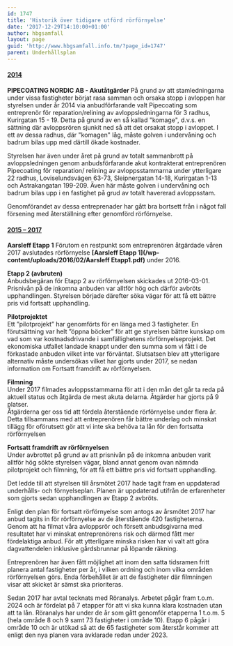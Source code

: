 ```yaml
---
id: 1747
title: 'Historik över tidigare utförd rörförnyelse'
date: '2017-12-29T14:10:00+01:00'
author: hbgsamfall
layout: page
guid: 'http://www.hbgsamfall.info.tm/?page_id=1747'
parent: Underhållsplan
---
```


#### <u>2014</u>

**PIPECOATING NORDIC AB - Akutåtgärder** På grund av att stamledningarna under vissa fastigheter börjat rasa samman och orsaka stopp i avloppen har styrelsen  under år 2014 via anbudförfarande valt Pipecoating som entreprenör för reparation/relining av avloppsledningarna för 3 radhus, Kurirgatan 15 - 19. Detta på grund av en så kallad "komage", d.v.s. en sättning där avloppsrören sjunkit ned så att det orsakat stopp i avloppet. I ett av dessa radhus, där "komagen" låg, måste golven i undervåning och badrum bilas upp med därtill ökade kostnader.

Styrelsen har även under året på grund av totalt sammanbrott på avloppsledningen genom anbudsförfarande akut kontrakterat entreprenören  Pipecoating för reparation/ relining av avloppsstammarna under ytterligare 22 radhus, Loviselundsvägen 63-73, Sleipnergatan 14-18, Kurirgatan 1-13 och Astrakangatan 199-209. Även här måste golven i undervåning och badrum bilas upp i en fastighet på grud av totalt havererad avloppsstam.

Genomförandet av dessa entreprenader har gått bra bortsett från i något fall försening med återställning efter genomförd rörförnyelse.

#### <u>2015 – 2017</u>

**Aarsleff Etapp 1** Förutom en restpunkt som entreprenören åtgärdade våren 2017 avslutades rörförnyelse **[Aarsleff Etapp 1](/wp-content/uploads/2016/02/Aarsleff Etapp1.pdf)** under 2016.

**Etapp 2 (avbruten)**  
Anbudsbegäran för Etapp 2 av rörförnyelsen skickades ut 2016-03-01. Prisnivån på de inkomna anbuden var alltför hög och därför avbröts upphandlingen. Styrelsen började därefter söka vägar för att få ett bättre pris vid fortsatt upphandling.

**Pilotprojektet**  
Ett ”pilotprojekt” har genomförts för en länga med 3 fastigheter. En förutsättning var helt ”öppna böcker” för att ge styrelsen bättre kunskap om vad som var kostnadsdrivande i samfällighetens rörförnyelseprojekt. Det ekonomiska utfallet landade knappt under den summa som vi fått i de förkastade anbuden vilket inte var förväntat. Slutsatsen blev att ytterligare alternativ måste undersökas vilket har gjorts under 2017, se nedan information om Fortsatt framdrift av rörförnyelsen.

**Filmning**  
Under 2017 filmades avloppsstammarna för att i den mån det går ta reda på aktuell status och åtgärda de mest akuta delarna. Åtgärder har gjorts på 9 platser.  
Åtgärderna ger oss tid att fördela återstående rörförnyelse under flera år. Detta tillsammans med att entreprenören får bättre underlag och minskat tillägg för oförutsett gör att vi inte ska behöva ta lån för den fortsatta rörförnyelsen

**Fortsatt framdrift av rörförnyelsen**  
Under avbrottet på grund av att prisnivån på de inkomna anbuden varit alltför hög sökte styrelsen vägar, bland annat genom ovan nämnda pilotprojekt och filmning,   för att få ett bättre pris vid fortsatt upphandling.

Det ledde till att styrelsen till årsmötet 2017 hade tagit fram en uppdaterad underhålls- och förnyelseplan. Planen är uppdaterad utifrån de erfarenheter som gjorts sedan upphandlingen av Etapp 2 avbröts.

Enligt den plan för fortsatt rörförnyelse som antogs av årsmötet 2017 har anbud tagits in för rörförnyelse av de återstående 420 fastigheterna. Genom att ha filmat våra avloppsrör och försett anbudsgivarna med resultatet har vi minskat entreprenörens risk och därmed fått mer fördelaktiga anbud. För att ytterligare minska risken har vi valt att göra dagvattendelen inklusive gårdsbrunnar på löpande räkning.

Entreprenören har även fått möjlighet att inom den satta tidsramen fritt planera antal fastigheter per år, i vilken ordning och inom vilka områden rörförnyelsen görs. Enda förbehållet är att de fastigheter där filmningen visar att skicket är sämst ska prioriteras.

Sedan 2017 har avtal tecknats med Röranalys. Arbetet pågår fram t.o.m. 2024 och är fördelat på 7 etapper för att vi ska kunna klara kostnaden utan att ta lån. Röranalys har under de år som gått genomför etapperna 1 t.o.m. 5 (hela område 8 och 9 samt 73 fastigheter i område 10). Etapp 6 pågår i område 10 och är utökad så att de 65 fastigheter som återstår kommer att enligt den nya planen vara avklarade redan under 2023.

